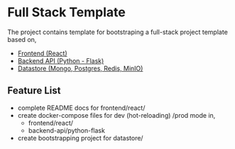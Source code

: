 # Full Stack Template

The project contains template for bootstraping a full-stack project template based on,
- [Frontend (React)](./frontend/)
- [Backend API (Python - Flask)](./backend-api)
- [Datastore (Mongo, Postgres, Redis, MinIO)](.datastore/)


## Feature List
- complete README docs for frontend/react/
- create docker-compose files for dev (hot-reloading) /prod mode in,
    - frontend/react/
    - backend-api/python-flask
- create bootstrapping project for datastore/